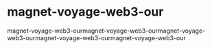 # magnet-voyage-web3-our
magnet-voyage-web3-ourmagnet-voyage-web3-ourmagnet-voyage-web3-ourmagnet-voyage-web3-ourmagnet-voyage-web3-our
